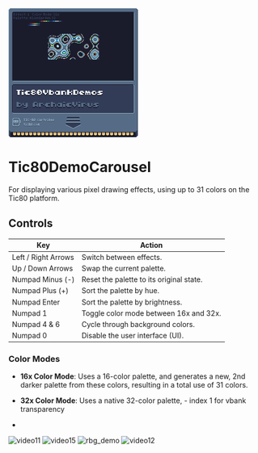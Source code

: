![Cart Image](demo_effects.png)

# Tic80DemoCarousel
For displaying various pixel drawing effects, using up to 31 colors on the Tic80 platform.

## Controls

| Key                  | Action                                           |
|----------------------|--------------------------------------------------|
| Left / Right Arrows  | Switch between effects.                          |
| Up / Down Arrows     | Swap the current palette.                        |
| Numpad Minus (-)     | Reset the palette to its original state.         |
| Numpad Plus (+)      | Sort the palette by hue.                         |
| Numpad Enter         | Sort the palette by brightness.                  |
| Numpad 1             | Toggle color mode between 16x and 32x.           |
| Numpad 4 & 6         | Cycle through background colors.                 |
| Numpad 0             | Disable the user interface (UI).                 |

### Color Modes

- **16x Color Mode**: Uses a 16-color palette, and generates a new, 2nd darker palette from these colors, resulting in a total use of 31 colors.
- **32x Color Mode**: Uses a native 32-color palette, - index 1 for vbank transparency

- 
![video11](https://github.com/archaicvirus/Tic80DemoCarousel/assets/25288625/52f273a2-6dda-4810-9f83-863693290952)
![video15](https://github.com/archaicvirus/Tic80DemoCarousel/assets/25288625/dab4f237-8eb7-42c6-bfae-952e9d500a32)
![rbg_demo](https://github.com/archaicvirus/Tic80DemoCarousel/assets/25288625/6e525e5c-7ded-4750-b0ae-078b937598a9)
![video12](https://github.com/archaicvirus/Tic80DemoCarousel/assets/25288625/68777741-33a9-4ece-b2d1-55bb389cd0d3)
